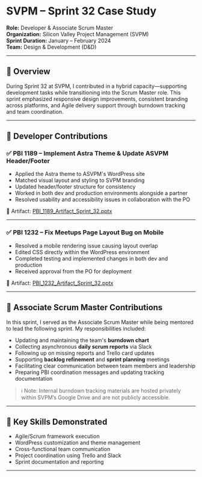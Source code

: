 # SVPM – Sprint 32 Case Study  
**Role:** Developer & Associate Scrum Master  
**Organization:** Silicon Valley Project Management (SVPM)  
**Sprint Duration:** January – February 2024  
**Team:** Design & Development (D&D)

---

## 🎯 Overview  
During Sprint 32 at SVPM, I contributed in a hybrid capacity—supporting development tasks while transitioning into the Scrum Master role. This sprint emphasized responsive design improvements, consistent branding across platforms, and Agile delivery support through burndown tracking and team coordination.

---

## 🔧 Developer Contributions

### ✅ PBI 1189 – Implement Astra Theme & Update ASVPM Header/Footer  
- Applied the Astra theme to ASVPM's WordPress site  
- Matched visual layout and styling to SVPM branding  
- Updated header/footer structure for consistency  
- Worked in both dev and production environments alongside a partner  
- Resolved usability and accessibility issues in collaboration with the PO

📎 Artifact: [PBI_1189_Artifact_Sprint_32.pptx](./PBI_1189_Artifact_Sprint_32.pptx)

---

### ✅ PBI 1232 – Fix Meetups Page Layout Bug on Mobile  
- Resolved a mobile rendering issue causing layout overlap  
- Edited CSS directly within the WordPress environment  
- Completed testing and implemented changes in both dev and production  
- Received approval from the PO for deployment

📎 Artifact: [PBI_1232_Artifact_Sprint_32.pptx](./PBI_1232_Artifact_Sprint_32.pptx)

---

## 🤝 Associate Scrum Master Contributions  
In this sprint, I served as the Associate Scrum Master while being mentored to lead the following sprint. My responsibilities included:

- Updating and maintaining the team's **burndown chart**  
- Collecting asynchronous **daily scrum reports** via Slack  
- Following up on missing reports and Trello card updates  
- Supporting **backlog refinement** and **sprint planning** meetings  
- Facilitating clear communication between team members and leadership  
- Preparing PBI coordination messages and updating tracking documentation

> ℹ️ Note: Internal burndown tracking materials are hosted privately within SVPM’s Google Drive and are not publicly accessible.

---

## 🧠 Key Skills Demonstrated  
- Agile/Scrum framework execution  
- WordPress customization and theme management  
- Cross-functional team communication  
- Project coordination using Trello and Slack  
- Sprint documentation and reporting  

---
